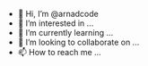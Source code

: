 - 👋 Hi, I’m @arnadcode
- 👀 I’m interested in ...
- 🌱 I’m currently learning ...
- 💞️ I’m looking to collaborate on ...
- 📫 How to reach me ...

<!---
arnadcode/arnadcode is a ✨ special ✨ repository because its `README.md` (this file) appears on your GitHub profile.
You can click the Preview link to take a look at your changes.
--->
